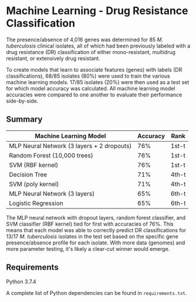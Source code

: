 # Machine Learning - Drug Resistance Classification 
The presence/absence of 4,016 genes was determined for 85 *M. tuberculosis* clinical isolates, all of which had been previously labeled with a drug resistance (DR) classification of either mono-resistant, multidrug resistant, or extensively drug resistant.

To create models that learn to associate features (genes) with labels (DR classifications), 68/85 isolates (80%) were used to train the various machine learning models. 17/85 isolates (20%) were then used as a test set for which model accuracy was calculated. All machine learning model accuracies were compared to one another to evaluate their performance side-by-side.

## Summary
Machine Learning Model | Accuracy | Rank
--- | --- | ---
MLP Neural Network (3 layers + 2 dropouts) | 76% | 1st-t
Random Forest (10,000 trees) | 76% | 1st-t
SVM (RBF kernel) | 76% | 1st-t
Decision Tree | 71% | 4th-t
SVM (poly kernel) | 71% | 4th-t
MLP Neural Network (3 layers) | 65% | 6th-t
Logistic Regression | 65% | 6th-t

The MLP neural network with dropout layers, random forest classifier, and SVM classifier (RBF kernel) tied for first with accuracies of 76%. This means that each model was able to correctly predict DR classifications for 13/17 *M. tuberculosis* isolates in the test set based on the specific gene presence/absence profile for each isolate. With more data (genomes) and more parameter testing, it's likely a clear-cut winner would emerge.

## Requirements 
Python 3.7.4

A complete list of Python dependencies can be found in ```requirements.txt```.
